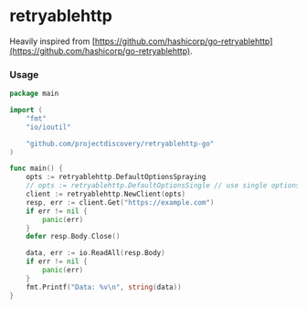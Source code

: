 # retryablehttp

Heavily inspired from [https://github.com/hashicorp/go-retryablehttp](https://github.com/hashicorp/go-retryablehttp).

### Usage

```go
package main

import (
	"fmt"
	"io/ioutil"

	"github.com/projectdiscovery/retryablehttp-go"
)

func main() {
	opts := retryablehttp.DefaultOptionsSpraying
	// opts := retryablehttp.DefaultOptionsSingle // use single options for single host
	client := retryablehttp.NewClient(opts)
	resp, err := client.Get("https://example.com")
	if err != nil {
		panic(err)
	}
	defer resp.Body.Close()

	data, err := io.ReadAll(resp.Body)
	if err != nil {
		panic(err)
	}
	fmt.Printf("Data: %v\n", string(data))
}
```
